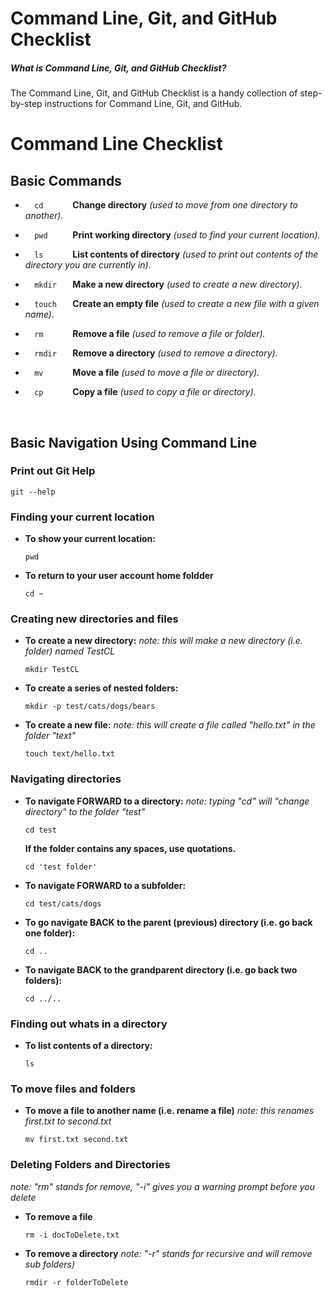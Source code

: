 # Command Line, Git, and GitHub Checklist

##### What is Command Line, Git, and GitHub Checklist?
The Command Line, Git, and GitHub Checklist is a handy collection of step-by-step instructions for Command Line, Git, and GitHub.



# Command Line Checklist

## Basic Commands
* ```   cd       ``` **Change directory** *(used to move from one directory to another).*

* ```   pwd      ``` **Print working directory** *(used to find your current location).*

* ```   ls       ``` **List contents of directory** *(used to print out contents of the directory you are currently in).*

* ```   mkdir    ``` **Make a new directory** *(used to create a new directory).*

* ```   touch    ``` **Create an empty file** *(used to create a new file with a given name).*

* ```   rm       ``` **Remove a file** *(used to remove a file or folder).*

* ```   rmdir    ``` **Remove a directory** *(used to remove a directory).*

* ```   mv       ``` **Move a file** *(used to move a file or directory).*

* ```   cp       ``` **Copy a file** *(used to copy a file or directory).*

<br>

## Basic Navigation Using Command Line

### Print out Git Help
   ``` 
   git --help
   ```


### Finding your current location

* **To show your current location:** 
   ```   
   pwd  
   ```
* **To return to your user account home foldder**
   ``` 
   cd ~ 
   ```
   
### Creating new directories and files

* **To create a new directory:**
    *note: this will make a new directory (i.e. folder) named TestCL*
   ```
   mkdir TestCL
   ``` 
   

* **To create a series of nested folders:**
     ``` 
     mkdir -p test/cats/dogs/bears 
     ```

* **To create a new file:**
    *note: this will create a file called "hello.txt" in the folder "text"*
    ```
    touch text/hello.txt
    ``` 

### Navigating directories 

* **To navigate FORWARD to a directory:**
    *note: typing "cd" will "change directory" to the folder "test"*
     ``` 
     cd test 
     ``` 
   **If the folder contains any spaces, use quotations.**
     ``` 
     cd 'test folder' 
     ```
   
* **To navigate FORWARD to a subfolder:** 
     ``` 
     cd test/cats/dogs
     ```

* **To go navigate BACK to the parent (previous) directory (i.e. go back one folder):** 
     ``` 
     cd .. 
     ```
    
* **To navigate BACK to the grandparent directory (i.e. go back two folders):**
     ``` 
     cd ../.. 
     ```

### Finding out whats in a directory

* **To list contents of a directory:**
     ``` 
     ls 
     ```

### To move files and folders

* **To move a file to another name (i.e. rename a file)**
    *note: this renames first.txt to second.txt*
     ``` 
     mv first.txt second.txt 
     ``` 
    
### Deleting Folders and Directories
   *note: "rm" stands for remove, "-i" gives you a warning prompt before you delete*
* **To remove a file**
    ```
    rm -i docToDelete.txt 
    ``` 
    
* **To remove a directory**
    *note: "-r" stands for recursive and will remove sub folders)*
    ``` 
    rmdir -r folderToDelete 
    ``` 





